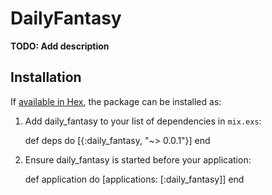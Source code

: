 # DailyFantasy

**TODO: Add description**

## Installation

If [available in Hex](https://hex.pm/docs/publish), the package can be installed as:

  1. Add daily_fantasy to your list of dependencies in `mix.exs`:

        def deps do
          [{:daily_fantasy, "~> 0.0.1"}]
        end

  2. Ensure daily_fantasy is started before your application:

        def application do
          [applications: [:daily_fantasy]]
        end

